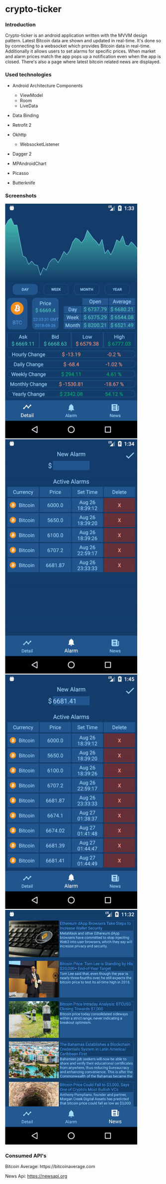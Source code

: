 # crypto-ticker

<h3>Introduction</h3>
Crypto-ticker is an android application written with the MVVM design pattern. Latest Bitcoin data are shown and updated in 
real-time. It's done so by connecting to a websocket which provides Bitcoin data in real-time. 
Additionally it allows users to set alarms for specific prices. When market and alarm prices match the app pops up a 
notification even when the app is closed. There's also a page where latest bitcoin related news are displayed.

<h3>Used technologies</h3>

* Android Architecture Components
  - ViewModel
  - Room
  - LiveData
  
* Data Binding

* Retrofit 2

* Okhttp
  - WebsocketListener

* Dagger 2

* MPAndroidChart

* Picasso

* Butterknife


<h3>Screenshots</h3>
<p float="left">
<img src="https://github.com/mertemir/crypto-ticker/blob/master/screenshots/detail_tick.gif?raw=true" width="425">
<img src="https://github.com/mertemir/crypto-ticker/blob/master/screenshots/alarm_add.gif?raw=true" width="425">
<img src="https://github.com/mertemir/crypto-ticker/blob/master/screenshots/alarm_trigger.gif?raw=true" width="425">
<img src="https://github.com/mertemir/crypto-ticker/blob/master/screenshots/news.png?raw=true" width="425">
</p>


<h3>Consumed API's</h3>
Bitcoin Average: https://bitcoinaverage.com 

News Api: https://newsapi.org

